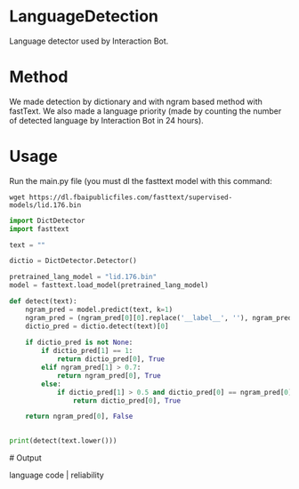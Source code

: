 # LanguageDetection

Language detector used by Interaction Bot.

# Method

We made detection by dictionary and with ngram based method with fastText.
We also made a language priority (made by counting the number of detected language by Interaction Bot in 24 hours).

# Usage

Run the main.py file (you must dl the fasttext model with this command:   
```
wget https://dl.fbaipublicfiles.com/fasttext/supervised-models/lid.176.bin
```

```py
import DictDetector
import fasttext

text = ""

dictio = DictDetector.Detector()

pretrained_lang_model = "lid.176.bin"
model = fasttext.load_model(pretrained_lang_model)

def detect(text):
    ngram_pred = model.predict(text, k=1)
    ngram_pred = (ngram_pred[0][0].replace('__label__', ''), ngram_pred[1][0])
    dictio_pred = dictio.detect(text)[0]
    
    if dictio_pred is not None:
        if dictio_pred[1] == 1:
            return dictio_pred[0], True
        elif ngram_pred[1] > 0.7:
            return ngram_pred[0], True 
        else:
            if dictio_pred[1] > 0.5 and dictio_pred[0] == ngram_pred[0]:
                return dictio_pred[0], True

    return ngram_pred[0], False
    

print(detect(text.lower()))
```

# Output

language code | reliability
